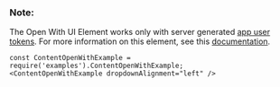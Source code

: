 ### Note:

The Open With UI Element works only with server generated [app user tokens](https://developer.box.com/docs/work-with-users#section-creating-a-new-app-user-jwt-applications-only-).
For more information on this element, see this [documentation](https://developer.box.com/docs/box-content-open-with).

```
const ContentOpenWithExample = require('examples').ContentOpenWithExample;
<ContentOpenWithExample dropdownAlignment="left" />
```
